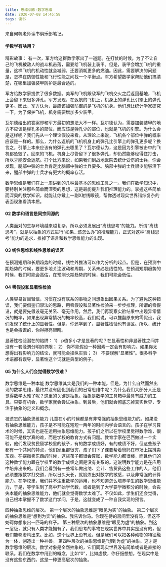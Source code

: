 ```yaml
---
title: 思维训练-数学思维
date: 2020-07-08 14:45:58
tags: 读书
---
```


来自何帆老师读书俱乐部笔记。

#### 学数学有啥用？

精彩故事：
有一次，军方给这群数学家出了一道题。在打仗的时候，为了不让自己的飞机被敌人的战斗机击落，需要给飞机装上装甲。但是，装甲会增加飞机的重量，这样飞机的机动性就会减弱，还要消耗更多的燃油。因此，需要解决的问题是，怎样在防御性能和飞行性能之间找一个平衡点。军方希望数学家帮助他们搞清楚，在哪里加强装甲防护是最合适的。

军方给数学家提供了很多数据。美军的飞机跟敌军的飞机交火之后返回基地，飞机上会留下来很多弹孔。军方发现，在返航的飞机上，机身上的弹孔比引擎上的弹孔更多。因此，军方认为，最应该加强防御的是飞机的机身。他们想让统计学家研究一下，为了保护飞机，机身需要增加多少装甲。

瓦尔德给出的答案却和军方最初的想法大不一样。瓦尔德认为，需要加装装甲的地方不应该是弹孔多的部位，而应该是弹孔少的部位，也就是飞机的引擎。为什么会是这样呢？我们先从一个理论假设来看。从理论上来说，飞机各个部位中弹的概率应该是一样的。那么，为什么返航的飞机机身上的弹孔比引擎上的弹孔更多呢？换言之，引擎上本来应该有的弹孔去哪里了？瓦尔德认为，这是因为引擎被击中的飞机都坠毁了。回来的飞机，机身上尽管留下了很多弹孔，却仍然能够经得住打击，所以才能安全返航。打个比方来说，如果我们到战地医院去统计受伤的士兵，你会发现，腿部中弹的士兵肯定比脑部中弹的士兵要多。脑部中弹的士兵很少能够活下来，腿部中弹的士兵才有更大的概率存活。

数学思维是我们在上一周讲到的几种最基本的思维工具之一。我们在数学知识中，要特别关注那些简单而深奥的思想，这是最能提升我们推理能力的。掌握这些简单而深奥的数学知识，就能让你戴上一副X射线眼镜，帮你透过现实世界错综复杂的表面现象看清本质。

#### 02 数学和语言是同宗同源的
人类面对的生存环境越来越复杂，所以必须发展出“离线思考”的能力。所谓“离线思考”，就是以抽象的方式进行“如果...该怎么办”的推理能力，正式对这种“离线思考”能力的追求，推掉了语言和数学思维能力的出现。

#### 03 线性思维和线性思维的误区
在预测短期和长期趋势的时候，线性外推法可以作为分析的起点。但是，在预测中期趋势的时候，要更多地关注波动和周期，关系未必是线性的。在预测短期趋势的时候，我们可能会高估，在预测长期趋势的时候，我们可能会低估。

#### 04 零假设和显著性检验
人类容易盲目轻信，习惯在没有联系的事物之间想象出因果关系。为了避免这种错误，我们要借鉴归谬法的思路，用零假设和显著性检验来一步步推理。所谓的零假设，就是要先假设毫无关系、毫无作用，然后，我们再观察实验结果中出现异常情况的概率，如果出现异常情况的概率较高，我们就说，可以推翻原来的零假设，我们发现了统计上的显著性。但是，你还学到了，显著性检验也有误区。所以，统计也是会撒谎的，你得擦亮眼睛。

显著性检验潜在的陷阱：
1） p值多小才是显著的呢？在显著性和非显著性之间并没有一套泾渭分明的界限；
2） 你不能假设一种因素一定会有影响力。如果你太想得出有影响力的结论，就可能会操纵实验；
3） 不要误解“显著性”。很多科学术语都有误导，显著性这个词就是典型的例子。

#### 05 为什么人们会觉得数学很难？

数学思维是一种本能
数学思维其实是我们的一种本能。但是，为什么自然而然出现的数学思维，最终并没有固化到我们的日常思维中呢？为什么我们大部分人还是觉得数学太难了呢？这里的关键是抽象。抽象是数学的工具箱中最具有威力的工具。只要有机会，数学家就会尝试抽象。到最后，他们就会彻底忘掉真实世界，专注于抽象的定义和概念。

被遗忘的抽象思维能力
儿童在小的时候都是有非常强的抽象思维能力的。如果没有抽象思维能力，孩子是不可能在短短一两年的时间内学会语言的。孩子在学习算术的时候，其实也是在运用抽象思维能力。孩子们之所以在学校里觉得数学难，很可能不是数学真的难，而是学校的教育方式有问题。教育学家在巴西做过一个实验，他们发现贫民窟学校里的孩子，有的数学成绩好，有的成绩不好，但这些孩子都有一个共同的特点，他们家里都很穷，孩子们下了课要帮着爸妈在市场上摆摊卖东西。在摆摊卖东西的时候，这些孩子都很会算账，数学能力都很棒，而且他们的这种数学能力跟在学校里的数学成绩之间是没有关系的。这说明数学能力是在应用中培养出来的。我们会看到有一些常年做出纳、会计、售货员这些工作的人，他们必须要跟数字打交道，所以日久天长，就锻炼出对数字的敏感，以及非常强的计算能力。在学校里，我们并不注重数学的运用，也不知道怎么培养学生的数学思维能力，于是，等学生到了高中开始学代数，或者是到了大学要学微积分的时候，会丧失本能的抽象思维能力，他们就会觉得数学太难了。不仅如此，学生们还会觉得，自己根本掌握不了数学这门学问，于是，这就变成了一种自我实现的预言。

四种抽象思维的层次。
第一个层次的抽象思维是“眼见为实”的抽象。
第二个层次的抽象思维是“想到为实”的抽象。我告诉你马。你现在待的房间里没有马，但这不妨碍你想象出一匹马的样子。
第三种层次的抽象思维是“眼见为虚”的抽象。到这一层级，就只有人类才能拥有了。我们思考的事物在现实世界中其实是没有的，但我们能够虚构出来。比如，这个世界上没有龙，但是我们可以把各种动物的特征融为一体，创造出一种神兽。
第四种层次的抽象思维是“想到为虚”的抽象。这才是数学思维的层次。数学对象是全然抽象的，它们同现实世界没有简单或者是直接的联系。我们在数学中用到的概念，比如“0”，比如虚数，你仔细想想，在现实中是没有这些东西的。这是一种更高层次的抽象。